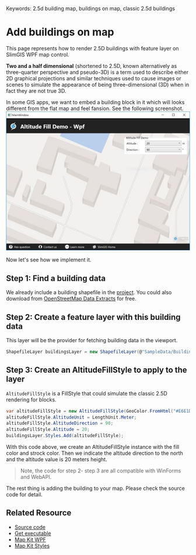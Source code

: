 Keywords: 2.5d building map, buildings on map, classic 2.5d buildings

# Add buildings on map

This page represents how to render 2.5D buildings with feature layer on SlimGIS WPF map control. 

__Two and a half dimensional__ (shortened to 2.5D, known alternatively as three-quarter perspective and pseudo-3D) is a term used to describe either 2D graphical projections and similar techniques used to cause images or scenes to simulate the appearance of being three-dimensional (3D) when in fact they are not true 3D.

In some GIS apps, we want to embed a building block in it which will looks different from the flat map and feel fansion. See the following screenshot.
![2.5D building map](https://github.com/SlimGIS/RenderBuildingDemo-Wpf/raw/master/Previews/building-map-wpf.jpg)

Now let's see how we implement it.

## Step 1: Find a building data
We already include a building shapefile in the [project](https://github.com/SlimGIS/RenderBuildingDemo-Wpf). You could also download from [OpenStreetMap Data Extracts](http://download.geofabrik.de/) for free.

## Step 2: Create a feature layer with this building data
This layer will be the provider for fetching building data in the viewport.
```csharp
ShapefileLayer buildingsLayer = new ShapefileLayer(@"SampleData/Buildings.shp");
```

## Step 3: Create an AltitudeFillStyle to apply to the layer
`AltitudeFillStyle` is a FillStyle that could simulate the classic 2.5D rendering for blocks.
```csharp
var altitudeFillStyle = new AltitudeFillStyle(GeoColor.FromHtml("#E6E1DF"), GeoColor.FromHtml("#80D3CDCA"), 1);
altitudeFillStyle.AltitudeUnit = LengthUnit.Meter;
altitudeFillStyle.AltitudeDirection = 90;
altitudeFillStyle.Altitude = 20;
buildingsLayer.Styles.Add(altitudeFillStyle);
```
With this code above, we create an AltitudeFillStyle instance with the fill color and strock color. Then we indicate the altitude direction to the north and the altitude value is 20 meters height.

> Note, the code for step 2- step 3 are all compatible with WinForms and WebAPI.

The rest thing is adding the building to your map. Please check the source code for detail.

## Related Resource
- [Source code](https://github.com/SlimGIS/RenderBuildingDemo-Wpf)
- [Get executable](https://github.com/SlimGIS/RenderBuildingDemo-Wpf/releases)
- [Map Kit WPF](https://slimgis.com/products/wpf)
- [Map Kit Styles](https://slimgis.com/documents/styles)




